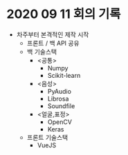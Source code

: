 # 2020 09 11 회의 기록



- 차주부터 본격적인 제작 시작
  - 프론트 / 백 API 공유
  - 백 기술스택
    - <공통>
      - Numpy 
      - Scikit-learn 
    - <음성> 
      - PyAudio 
      - Librosa 
      - Soundfile 
    - <얼굴,표정> 
      - OpenCV 
      - Keras
  - 프론트 기술스택
    - VueJS